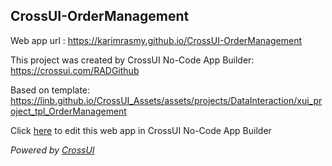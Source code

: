 ## CrossUI-OrderManagement
Web app url : https://karimrasmy.github.io/CrossUI-OrderManagement

This project was created by CrossUI No-Code App Builder: https://crossui.com/RADGithub

Based on template: https://linb.github.io/CrossUI_Assets/assets/projects/DataInteraction/xui_project_tpl_OrderManagement

Click [here](https://crossui.com/RADGithub/#!from=github&owner=karimrasmy&repo=CrossUI-OrderManagement) to edit this web app in CrossUI No-Code App Builder

<i>Powered by [CrossUI](https://crossui.com)</i>
